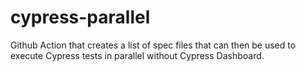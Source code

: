 # cypress-parallel
Github Action that creates a list of spec files that can then be used to execute Cypress tests in parallel without Cypress Dashboard.
